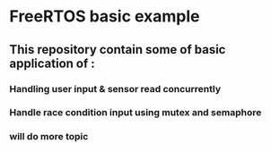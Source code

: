 # FreeRTOS basic example 

## This repository contain some of basic application of :
### Handling user input & sensor read concurrently
### Handle race condition input using mutex and semaphore
### will do more topic
